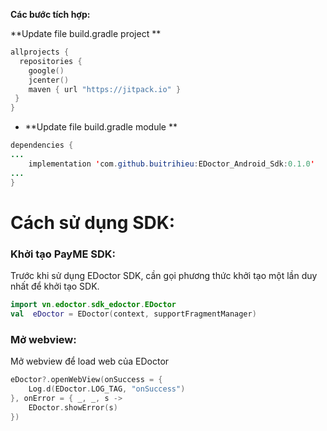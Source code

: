 **Các bước tích hợp:**

**Update file build.gradle project **

```kotlin
allprojects {
  repositories {
    google()
    jcenter()
    maven { url "https://jitpack.io" }
 }
}
```

- **Update file build.gradle module **

```java
dependencies {
...
    implementation 'com.github.buitrihieu:EDoctor_Android_Sdk:0.1.0'
...
}
```

# Cách sử dụng SDK:

### Khởi tạo PayME SDK:

Trước khi sử dụng EDoctor SDK, cần gọi phương thức khởi tạo một lần duy nhất để khởi tạo SDK.

```kotlin
import vn.edoctor.sdk_edoctor.EDoctor
val  eDoctor = EDoctor(context, supportFragmentManager)
```

### Mở webview:
Mở webview để load web của EDoctor

```kotlin
eDoctor?.openWebView(onSuccess = {
    Log.d(EDoctor.LOG_TAG, "onSuccess")
}, onError = { _, _, s ->
    EDoctor.showError(s)
})
```

